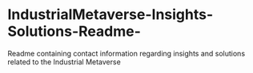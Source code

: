 # IndustrialMetaverse-Insights-Solutions-Readme-
Readme containing contact information regarding insights and solutions related to the Industrial Metaverse
